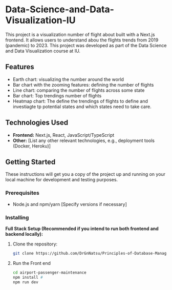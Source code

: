 # Data-Science-and-Data-Visualization-IU

This project is a visualization number of flight about built with a Next.js frontend. It allows users to understand abou the flights trends from 2019 (pandemic) to 2023. This project was developed as part of the Data Science and Data Visualization course at IU.

## Features

* Earth chart: visualizing the number around the world
* Bar chart with the zooming features: defining the number of flights
* Line chart: comparing the number of flights across some state
* Bar chart: Top trendings number of flights
* Heatmap chart: The define the trendings of flights to define and investiagte tp potential states and which states need to take care.


## Technologies Used

* **Frontend:** Next.js, React, JavaScript/TypeScript
* **Other:** [List any other relevant technologies, e.g., deployment tools (Docker, Heroku)]

## Getting Started

These instructions will get you a copy of the project up and running on your local machine for development and testing purposes.

### Prerequisites

* Node.js and npm/yarn [Specify versions if necessary]


### Installing

**Full Stack Setup (Recommended if you intend to run both frontend and backend locally):**

1. Clone the repository:
   ```bash
   git clone https://github.com/DrGnNatsu/Principles-of-Database-Management-IU.git

2. Run the Front end
   ```bash
   cd airport-passenger-maintenance
   npm install #
   npm run dev

